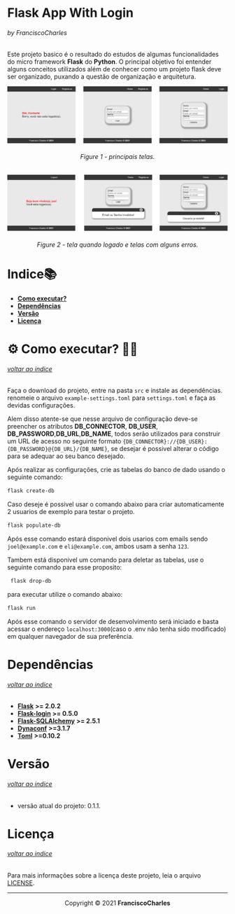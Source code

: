 <p align="center">
  <h1>Flask App With Login</h1>
  <h6>by <i>FranciscoCharles</i></h6>
</p>
<p align="justify">

Este projeto basico é o resultado do estudos de algumas funcionalidades do micro framework **Flask** do **Python**. O principal objetivo foi entender alguns conceitos utilizados além de conhecer como um projeto flask deve ser organizado, puxando a questão de organização e arquitetura.

</p>

<div align="center">
    <img src="./app_with_login/static/asserts/screen_1.png">
    <br>
    <h6>
        Figure 1 - principais telas.
    </h6>
</div>
<div align="center">
    <img src="./app_with_login/static/asserts/screen_2.png">
    <br>
    <h6>
        Figure 2 - tela quando logado e telas com alguns erros.
    </h6>
</div>

# <a name=index>Indice📚</a>
- [**Como executar?**](#run)
- [**Dependências**](#dependencies)
- [**Versão**](#version)
- [**Licença**](#license)

# **<a name=run> ⚙️ Como executar? 🧠💭</a>** <h6>[voltar ao indice](#index)</h6>

 Faça o download do projeto, entre na pasta `src` e instale as dependências. renomeie o arquivo `example-settings.toml` para `settings.toml` e faça as devidas configurações.
 
 Alem disso atente-se que nesse arquivo de configuração deve-se preencher os atributos **DB_CONNECTOR**, **DB_USER**, **DB_PASSWORD**,**DB_URL**,**DB_NAME**, todos serão utilizados para construir um URL de acesso  no seguinte formato 
 `{DB_CONNECTOR}://{DB_USER}:{DB_PASSWORD}@{DB_URL}/{DB_NAME}`, se desejar é possivel alterar o código para se adequar ao seu banco desejado.

 Após realizar as configurações, crie as tabelas do banco de dado usando o seguinte comando:
 ```bash
 flask create-db
 ```
 Caso deseje é possivel usar o comando abaixo para criar automaticamente 2 usuarios de exemplo para testar o projeto.
 ```bash
 flask populate-db
 ```
 Após esse comando estará disponivel dois usarios com emails sendo `joel@example.com` e `eli@example.com`, ambos usam a senha `123`.

Tambem está disponivel um comando para deletar as tabelas, use o seguinte comando para esse proposito:
```bash
 flask drop-db
 ```
 para executar utilize o comando abaixo:
 ```bash
 flask run
 ```
 Após esse comando o servidor de desenvolvimento será iniciado e basta acessar o endereço `localhost:3000`(caso o .env não tenha sido modificado) em qualquer navegador de sua preferência.

# **<a name=dependencies>Dependências</a>**  <h6>[voltar ao indice](#index)</h6>

- [**Flask**](https://pypi.org/project/pygame/) **>= 2.0.2**
- [**Flask-login**](https://pypi.org/project/pygame/) **>= 0.5.0**
- [**Flask-SQLAlchemy**](https://pypi.org/project/pygame/) **>= 2.5.1**
- [**Dynaconf**](https://pypi.org/project/pygame/) **>=3.1.7**
- [**Toml**](https://pypi.org/project/pygame/) **>=0.10.2**

# **<a name=version>Versão</a>**  <h6>[voltar ao indice](#index)</h6>
- versão atual do projeto: 0.1.1.

# **<a name=license>Licença</a>**  <h6>[voltar ao indice](#index)</h6>

Para mais informações sobre a licença deste projeto, leia o arquivo <a href="./LICENSE" title="go to license file">LICENSE</a>.

---
<p align="center">
    Copyright © 2021 <b>FranciscoCharles</b>
</p>